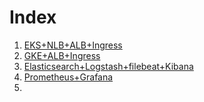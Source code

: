 # Index

1. [EKS+NLB+ALB+Ingress](EKS+NLB+ALB+Ingress.md)
2. [GKE+ALB+Ingress](GKE+ALB+Ingress.md)
3. [Elasticsearch+Logstash+filebeat+Kibana](Elasticsearch+Logstash+filebeat+Kibana.md)
4. [Prometheus+Grafana](Promotheus+Grafana.md)
5. 
